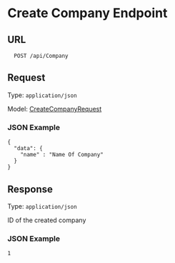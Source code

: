 # Create Company Endpoint

## URL

```
  POST /api/Company
```

## Request

Type: `application/json`

Model: [CreateCompanyRequest](../../Models/Requests/CreateCompanyRequest.md)

### JSON Example

```
{
  "data": {
    "name" : "Name Of Company"
  }
}
```

## Response

Type: `application/json`

ID of the created company

### JSON Example

```
1
```
